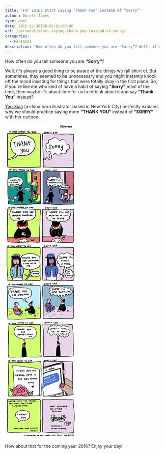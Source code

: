```yaml
---
title: 'For 2016: Start saying “Thank You” instead of “Sorry”'
author: Dorell James
type: post
date: 2015-12-26T09:00:01+00:00
url: /personal/start-saying-thank-you-instead-of-sorry/
categories:
  - Personal
description: 'How often do you tell someone you are “Sorry”? Well, it’s always a good thing to be aware of the things we fall short of. But sometimes…'
---
```


How often do you tell someone you are **&#8220;Sorry&#8221;**?

Well, it's always a good thing to be aware of the things we fall short of. But sometimes, they seemed to be unnecessary and you might instantly knock off the mood insisting for things that were totally okay in the first place. So, if you're like me who kind of have a habit of saying **&#8220;Sorry&#8221;** most of the time, then maybe it's about time for us to rethink about it and say **&#8220;Thank You&#8221;** instead? <span class="wp-font-emots-emo-happy"></span>

<a target="_blank" ref="nofollow" href="http://www.yaoxiaoart.com/">Yao Xiao</a> (a china born illustrator based in New York City) perfectly explains why we should practice saying more **“THANK YOU”** instead of **“SORRY”** with her cartoon.

![Thank You Not Sorry Image](./image.jpg)

How about that for the coming year 2016? Enjoy your day! <span class="wp-font-emots-emo-happy"></span>
